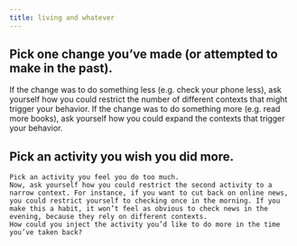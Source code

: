 ```yaml
---
title: living and whatever
---
```


## Pick one change you’ve made (or attempted to make in the past).
 If the change was to do something less (e.g. check your phone less), ask yourself how you could restrict the number of different contexts that might trigger your behavior.
 If the change was to do something more (e.g. read more books), ask yourself how you could expand the contexts that trigger your behavior.
## Pick an activity you wish you did more.
    Pick an activity you feel you do too much.
    Now, ask yourself how you could restrict the second activity to a narrow context. For instance, if you want to cut back on online news, you could restrict yourself to checking once in the morning. If you make this a habit, it won’t feel as obvious to check news in the evening, because they rely on different contexts.
    How could you inject the activity you’d like to do more in the time you’ve taken back?
##
